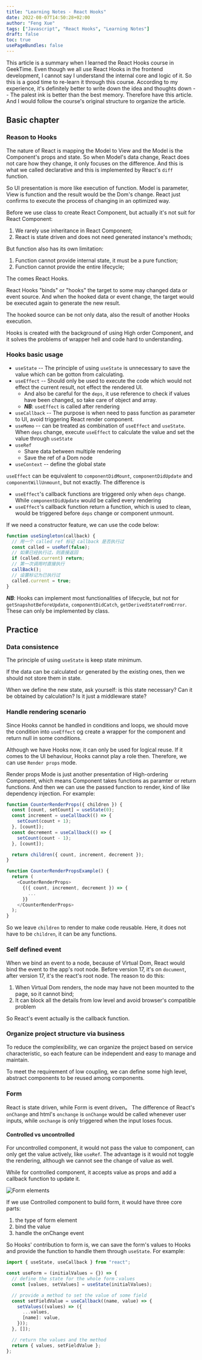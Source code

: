 ```yaml
---
title: "Learning Notes - React Hooks"
date: 2022-08-07T14:50:28+02:00
author: "Feng Xue"
tags: ["Javascript", "React Hooks", "Learning Notes"]
draft: false
toc: true
usePageBundles: false
---
```


This article is a summary when I learned the React Hooks course in GeekTime. Even though we all use React Hooks in the frontend development, I cannot say I understand the internal core and logic of it. So this is a good time to re-learn it through this course. According to my experience, it's definitely better to write down the idea and thoughts down -- The palest ink is better than the best memory. Therefore have this article. And I would follow the course's original structure to organize the article.

## Basic chapter

### Reason to Hooks

The nature of React is mapping the Model to View and the Model is the Component's props and state. So when Model's data change, React does not care how they change, it only focuses on the difference. And this is what we called declarative and this is implemented by React's `diff` function.

So UI presentation is more like execution of function. Model is parameter, View is function and the result would be the Dom's change. React just confirms to execute the process of changing in an optimized way.

Before we use class to create React Component, but actually it's not suit for React Component:

1. We rarely use inheritance in React Component;
2. React is state driven and does not need generated instance's methods;

But function also has its own limitation:

1. Function cannot provide internal state, it must be a pure function;
2. Function cannot provide the entire lifecycle;

The comes React Hooks.

React Hooks "binds" or "hooks" the target to some may changed data or event source. And when the hooked data or event change, the target would be executed again to generate the new result.

The hooked source can be not only data, also the result of another Hooks execution.

Hooks is created with the background of using High order Component, and it solves the problems of wrapper hell and code hard to understanding.

### Hooks basic usage

* `useState` -- The principle of using `useState` is unnecessary to save the value which can be gotton from calculating.
* `useEffect` -- Should only be used to execute the code which would not effect the current result, not effect the rendered UI.
  - And also be careful for the `deps`, it use reference to check if values have been changed, so take care of object and array.
  - ***NB***: `useEffect` is called after rendering
* `useCallback` -- The purpose is when need to pass function as parameter to UI, avoid triggering React render component.
* `useMemo` -- can be treated as combination of `useEffect` and `useState`. When `deps` change, execute `useEffect` to calculate the value and set the value through `useState`
* `useRef`
  * Share data between multiple rendering
  * Save the ref of a Dom node
* `useContext` -- define the global state

`useEffect` can be equivalent to `componentDidMount`, `componentDidUpdate` and `componentWillUnmount`, but not exactly. The difference is
* `useEffect`'s callback functions are triggered only when `deps` change. While `componentDidUpdate` would be called every rendering
* `useEffect`'s callback function return a function, which is used to clean, would be triggered before `deps` change or component unmount.

If we need a constructor feature, we can use the code below:
```javascript
function useSingleton(callback) {
  // 用一个 called ref 标记 callback 是否执行过
  const called = useRef(false);
  // 如果已经执行过，则直接返回
  if (called.current) return;
  // 第一次调用时直接执行
  callBack();
  // 设置标记为已执行过
  called.current = true;
}
```

***NB***: Hooks can implement most functionalities of lifecycle, but not for `getSnapshotBeforeUpdate`, `componentDidCatch`, `getDerivedStateFromError`. These can only be implemented by class.

## Practice

### Data consistence

The principle of using `useState` is keep state minimum.

If the data can be calculated or generated by the existing ones, then we should not store them in state.

When we define the new state, ask yourself: is this state necessary? Can it be obtained by calculation? Is it just a middleware state?

### Handle rendering scenario

Since Hooks cannot be handled in conditions and loops, we should move the condition into `useEffect` og create a wrapper for the component and return null in some conditions. 

Although we have Hooks now, it can only be used for logical reuse. If it comes to the UI behaviour, Hooks cannot play a role then. Therefore, we can use `Render props` mode.

Render props Mode is just another presentation of High-ordering Component, which means Component takes functions as paramter or return functions. And then we can use the passed function to render, kind of like dependency injection. For example:

```javascript
function CounterRenderProps({ children }) {
  const [count, setCount] = useState(0);
  const increment = useCallback(() => {
    setCount(count + 1);
  }, [count]);
  const decrement = useCallback(() => {
    setCount(count - 1);
  }, [count]);

  return children({ count, increment, decrement });
}

function CounterRenderPropsExample() {
  return (
    <CounterRenderProps>
      {({ count, increment, decrement }) => {
        ...
      }}
    </CounterRenderProps>
  );
}
```

So we leave `children` to render to make code reusable. Here, it does not have to be `children`, it can be any functions.

### Self defined event

When we bind an event to a node, because of Virtual Dom, React would bind the event to the app's root node. Before version 17, it's on `document`, after version 17, it's the react's root node.
The reason to do this:
1. When Virtual Dom renders, the node may have not been mounted to the page, so it cannot bind;
2. It can block all the details from low level and avoid browser's compatible problem

So React's event actually is the callback function.

### Organize project structure via business

To reduce the complexibility, we can organize the project based on service characteristic, so each feature can be independent and easy to manage and maintain.

To meet the requirement of low coupling, we can define some high level, abstract components to be reused among components.


### Form

React is state driven, while Form is event driven。
The difference of React's `onChange` and html's `onchange` is `onChange` would be called whenever user inputs, while `onchange` is only triggered when the input loses focus.

#### Controlled vs uncontrolled

For uncontrolled component, it would not pass the value to component, can only get the value actively, like `useRef`. The advantage is it would not toggle the rendering, although we cannot see the change of value as well.

While for controlled component, it accepts value as props and add a callback function to update it.

![Form elements](/images/react-hooks/form_element.png "Form elements")

If we use Controlled component to build form, it would have three core parts:
1. the type of form element
2. bind the value
3. handle the onChange event

So Hooks' contribution to form is, we can save the form's values to Hooks and provide the function to handle them through `useState`. For example:

```javascript
import { useState, useCallback } from "react";

const useForm = (initialValues = {}) => {
  // define the state for the whole form：values
  const [values, setValues] = useState(initialValues);

  // provide a method to set the value of some field
  const setFieldValue = useCallback((name, value) => {
    setValues((values) => ({
      ...values,
      [name]: value,
    }));
  }, []);

  // return the values and the method
  return { values, setFieldValue };
};
```
